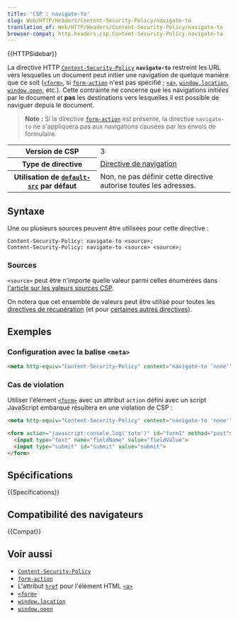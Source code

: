 ```yaml
---
title: 'CSP : navigate-to'
slug: Web/HTTP/Headers/Content-Security-Policy/navigate-to
translation_of: Web/HTTP/Headers/Content-Security-Policy/navigate-to
browser-compat: http.headers.csp.Content-Security-Policy.navigate-to
---
```

{{HTTPSidebar}}

La directive HTTP [`Content-Security-Policy`](/fr/docs/Web/HTTP/Headers/Content-Security-Policy) **`navigate-to`** restreint les URL vers lesquelles un document peut initier une navigation de quelque manière que ce soit ([`<form>`](/fr/docs/Web/HTML/Element/Form), si [`form-action`](/fr/docs/Web/HTTP/Headers/Content-Security-Policy/form-action) n'est pas spécifié&nbsp;; [`<a>`](/fr/docs/Web/HTML/Element/a), [`window.location`](/fr/docs/Web/API/Window/location), [`window.open`](/fr/docs/Web/API/Window/open), etc.). Cette contrainte ne concerne que les navigations *initiées* par le document et **pas** les destinations vers lesquelles il est possible de naviguer depuis le document.

> **Note :** Si la directive [`form-action`](/fr/docs/Web/HTTP/Headers/Content-Security-Policy/form-action) est présente, la directive `navigate-to` ne s'appliquera pas aux navigations causées par les envois de formulaire.

<table class="properties">
  <tbody>
    <tr>
      <th scope="row">Version de CSP</th>
      <td>3</td>
    </tr>
    <tr>
      <th scope="row">Type de directive</th>
      <td><a href="/fr/docs/Glossary/Navigation_directive">Directive de navigation</a></td>
    </tr>
    <tr>
      <th scope="row">Utilisation de <a href="/fr/docs/Web/HTTP/Headers/Content-Security-Policy/default-src"><code>default-src</code></a> par défaut</th>
      <td>Non, ne pas définir cette directive autorise toutes les adresses.</td>
    </tr>
  </tbody>
</table>

## Syntaxe

Une ou plusieurs sources peuvent être utilisées pour cette directive&nbsp;:

```http
Content-Security-Policy: navigate-to <source>;
Content-Security-Policy: navigate-to <source> <source>;
```

### Sources

`<source>` peut être n'importe quelle valeur parmi celles énumérées dans [l'article sur les valeurs sources CSP](/fr/docs/Web/HTTP/Headers/Content-Security-Policy/Sources#sources).

On notera que cet ensemble de valeurs peut être utilisé pour toutes les [directives de récupération](/fr/docs/Glossary/Fetch_directive) (et pour [certaines autres directives](/fr/docs/Web/HTTP/Headers/Content-Security-Policy/Sources#directives_associées)).

## Exemples

### Configuration avec la balise `<meta>`

```html
<meta http-equiv="Content-Security-Policy" content="navigate-to 'none'">
```

### Cas de violation

Utiliser l'élément [`<form>`](/fr/docs/Web/HTML/Element/Form) avec un attribut `action` défini avec un script JavaScript embarqué résultera en une violation de CSP&nbsp;:

```html example-bad
<meta http-equiv="Content-Security-Policy" content="navigate-to 'none'">

<form action="javascript:console.log('toto')" id="form1" method="post">
  <input type="text" name="fieldName" value="fieldValue">
  <input type="submit" id="submit" value="submit">
</form>
```

## Spécifications

{{Specifications}}

## Compatibilité des navigateurs

{{Compat}}

## Voir aussi

- [`Content-Security-Policy`](/fr/docs/Web/HTTP/Headers/Content-Security-Policy)
- [`form-action`](/fr/docs/Web/HTTP/Headers/Content-Security-Policy/form-action)
- L'attribut [`href`](/fr/docs/Web/HTML/Element/a#href) pour l'élément HTML [`<a>`](/fr/docs/Web/HTML/Element/a)
- [`<form>`](/fr/docs/Web/HTML/Element/Form)
- [`window.location`](/fr/docs/Web/API/Window/location)
- [`window.open`](/fr/docs/Web/API/Window/open)

